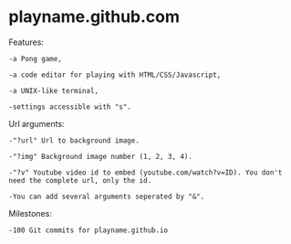 # playname.github.com

Features:

	-a Pong game,

	-a code editor for playing with HTML/CSS/Javascript,

	-a UNIX-like terminal,

	-settings accessible with "s".


Url arguments:

	-"?url" Url to background image.

	-"?img" Background image number (1, 2, 3, 4).

	-"?v" Youtube video id to embed (youtube.com/watch?v=ID). You don't need the complete url, only the id.

	-You can add several arguments seperated by "&".

Milestones:

	-100 Git commits for playname.github.io
